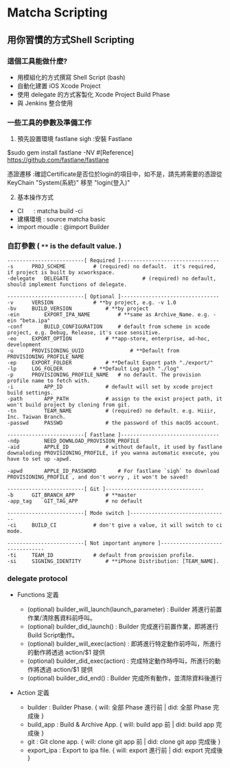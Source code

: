 # Matcha Scripting
## 用你習慣的方式Shell Scripting

### 這個工具能做什麼?    
 - 用模組化的方式撰寫 Shell Script (bash)
 - 自動化建置 iOS Xcode Project
 - 使用 delegate 的方式客製化 Xcode Project Build Phase
 - 與 Jenkins 整合使用
  
### 一些工具的參數及準備工作 

1. 預先設置環境
fastlane sigh :安裝 Fastlane

$sudo gem install fastlane -NV
#[Reference] https://github.com/fastlane/fastlane


憑證遷移  	   :確認Certificate是否位於login的項目中，如不是，請先將需要的憑證從 KeyChain "System(系統)" 移至 "login(登入)"


2. 基本操作方式
- CI      : matcha build -ci
- 建構環境 : source matcha basic 
- import moudle : @import Builder
  
### 自訂參數 ( `**` is the default value. )
```
-------------------------[ Required ]--------------------------------
-s		PROJ_SCHEME			# (required) no default.  it's required, if project is built by xcworkspace.
-delegate 	DELEGATE                    	# (required) no default, should implement functions of delegate.

-------------------------[ Optional ]--------------------------------
-v		VERSION				# **by project, e.g. -v 1.0
-bv		BUILD_VERSION			# **by project
-ein		EXPORT_IPA_NAME			# **same as Archive_Name. e.g. -ein "beta.ipa"
-conf		BUILD_CONFIGURATION		# default from scheme in xcode project, e.g. Debug, Release, it's case sensitive.
-eo		EXPORT_OPTION			# **app-store, enterprise, ad-hoc, development
-u		PROVISIONING_UUID           	# **Default from PROVISIONING_PROFILE_NAME
-ep		EXPORT_FOLDER			# **Default Export path "./export/"
-lp		LOG_FOLDER			# **Default Log path "./log"
-p		PROVISIONING_PROFILE_NAME	# no default. The provision profile name to fetch with.
-i    		APP_ID				# default will set by xcode project build settings.
-path		APP_PATH			# assign to the exist project path, it won't build project by cloning from git.
-tn   		TEAM_NAME			# (required) no default. e.g. Hiiir, Inc. Taiwan Branch.
-passwd		PASSWD				# the password of this macOS account.

-------------------------[ Fastlane ]--------------------------------
-ndp		NEED_DOWNLOAD_PROVISION_PROFILE
-aid		APPLE_ID			# without default, it used by fastlane downaloding PROVISIONING_PROFILE, if you wanna automatic execute, you have to set up -apwd.

-apwd		APPLE_ID_PASSWORD		# For fastlane `sigh` to download PROVISIONING_PROFILE , and don't worry , it won't be saved!

-------------------------[ Git ]--------------------------------
-b		GIT_BRANCH_APP			# **master
-app_tag	GIT_TAG_APP			# no default

-------------------------[ Mode switch ]--------------------------------
-ci		BUILD_CI			# don't give a value, it will switch to ci mode.

-------------------------[ Not important anymore ]--------------------------------
-ti		TEAM_ID				# default from provision profile.
-si		SIGNING_IDENTITY		# **iPhone Distribution: [TEAM_NAME].
```

### delegate protocol 

- Functions 定義
  * (optional) builder_will_launch(launch_parameter) : Builder 將進行前置作業/清除舊資料前呼叫。
  * (optional) builder_did_launch()                  : Builder 完成進行前置作業，即將進行Build Script動作。
  * (optional) builder_will_exec(action)             : 即將進行特定動作前呼叫，所進行的動作將透過 action/$1 提供
  * (optional) builder_did_exec(action)              : 完成特定動作時呼叫，所進行的動作將透過 action/$1 提供
  * (optional) builder_did_end()                     : Builder 完成所有動作，並清除資料後進行

- Action 定義
  * builder     : Builder Phase.        { will: 全部 Phase 進行前 | did: 全部 Phase 完成後 }
  * build_app   : Build & Archive App.  { will: build app 前 | did: build app 完成後 }
  * git         : Git clone app.        { will: clone git app 前 | did: clone git app 完成後 }
  * export_ipa  : Export to ipa file.   { will: export 進行前 | did: export 完成後 }
 
